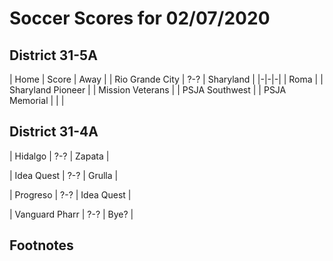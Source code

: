 # Soccer Scores for 02/07/2020 

## District 31-5A

| Home | Score | Away |
| Rio Grande City | ?-? | Sharyland | 
|-|-|-| 
| Roma | | Sharyland Pioneer |
| Mission Veterans | | PSJA Southwest |
| PSJA Memorial | | |

## District 31-4A

| Hidalgo | ?-? | Zapata |

| Idea Quest | ?-? | Grulla |

| Progreso | ?-? | Idea Quest |

| Vanguard Pharr | ?-? | Bye? |

## Footnotes

[^1]: This is the footnote.
